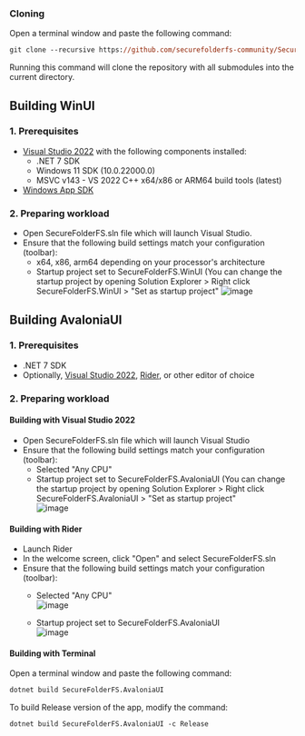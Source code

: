 ### Cloning

Open a terminal window and paste the following command:
```ps
git clone --recursive https://github.com/securefolderfs-community/SecureFolderFS.git
```
Running this command will clone the repository with all submodules into the current directory.

## Building WinUI
### 1. Prerequisites
- [Visual Studio 2022](https://visualstudio.microsoft.com/vs/) with the following components installed:
  - .NET 7 SDK
  - Windows 11 SDK (10.0.22000.0)
  - MSVC v143 - VS 2022 C++ x64/x86 or ARM64 build tools (latest)
- [Windows App SDK](https://learn.microsoft.com/en-us/windows/apps/windows-app-sdk/downloads#current-releases)

### 2. Preparing workload
- Open SecureFolderFS.sln file which will launch Visual Studio.
- Ensure that the following build settings match your configuration (toolbar):
  - x64, x86, arm64 depending on your processor's architecture
  - Startup project set to SecureFolderFS.WinUI (You can change the startup project by opening Solution Explorer > Right click SecureFolderFS.WinUI > "Set as startup project"
  ![image](https://user-images.githubusercontent.com/53011783/216186419-aed03f32-565a-469d-9815-b7ea9206bf57.png)
  
## Building AvaloniaUI

### 1. Prerequisites
- .NET 7 SDK
- Optionally, [Visual Studio 2022](https://visualstudio.microsoft.com/vs/), [Rider](https://www.jetbrains.com/rider), or other editor of choice

### 2. Preparing workload
#### Building with Visual Studio 2022
  - Open SecureFolderFS.sln file which will launch Visual Studio
  - Ensure that the following build settings match your configuration (toolbar):
    - Selected "Any CPU"
    - Startup project set to SecureFolderFS.AvaloniaUI (You can change the startup project by opening Solution Explorer > Right click SecureFolderFS.AvaloniaUI > "Set as startup project"<br/>
    ![image](https://user-images.githubusercontent.com/53011783/216189292-474db056-0e3b-419d-baae-e86e27b7a7e7.png)
  
#### Building with Rider
  - Launch Rider
  - In the welcome screen, click "Open" and select SecureFolderFS.sln
  - Ensure that the following build settings match your configuration (toolbar):
    - Selected "Any CPU"<br/>
    ![image](https://user-images.githubusercontent.com/79316397/216769931-d93fd118-4b9f-4524-b127-1427f9076840.png)

    - Startup project set to SecureFolderFS.AvaloniaUI<br/>
    ![image](https://user-images.githubusercontent.com/79316397/216769910-22452492-e60e-4ee9-8ced-8a7313b94cf8.png)
#### Building with Terminal

Open a terminal window and paste the following command:
```ps
dotnet build SecureFolderFS.AvaloniaUI
```

To build Release version of the app, modify the command:
```ps
dotnet build SecureFolderFS.AvaloniaUI -c Release
```
